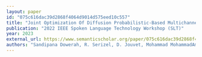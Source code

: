 ```yaml
---
layout: paper
id: "075c616dac39d2868f4064d9014d575eed10c557"
title: "Joint Optimization Of Diffusion Probabilistic-Based Multichannel Speech Enhancement With Far-Field Speaker Verification"
publication: "2022 IEEE Spoken Language Technology Workshop (SLT)"
year: 2023
external_url: https://www.semanticscholar.org/paper/075c616dac39d2868f4064d9014d575eed10c557
authors: "Sandipana Dowerah, R. Serizel, D. Jouvet, Mohammad MohammadAmini, D. Matrouf"
---
```

